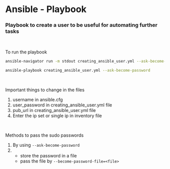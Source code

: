 # Ansible - Playbook

### Playbook to create a user to be useful for automating further tasks
<br>

To run the playbook
```bash
ansible-navigator run -m stdout creating_ansible_user.yml --ask-become-password
```
```bash
ansible-playbook creating_ansible_user.yml --ask-become-password
```
<br>

Important things to change in the files

1. username in ansible.cfg
2. user_password in creating_ansible_user.yml file
3. pub_url in creating_ansible_user.yml file
4. Enter the ip set or single ip in inventory file
<br>

Methods to pass the sudo passwords

1. By using `--ask-become-password`
2. - store the password in a file 
   - pass the file by `--become-password-file=<file>`